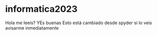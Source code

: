 # informatica2023
Hola me leeís?
YEs
buenas
Esto está cambiado desde spyder si lo veis avisarme inmediatamente
